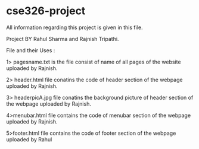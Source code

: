 # cse326-project

All information regarding this project is given in this file.

Project BY Rahul Sharma and Rajnish Tripathi.


File and their Uses :

1> pagesname.txt is the file consist of name of all pages of the website uploaded by Rajnish.

2> header.html file conatins the code of header section of the webpage uploaded by Rajnish.

3> headerpicA.jpg file conatins the background picture of header section of the webpage uploaded by Rajnish.

4>menubar.html file contains the code of menubar section of the webpage uploaded by Rajnish.

5>footer.html file contains the code of footer section of the webpage uploaded by Rahul



